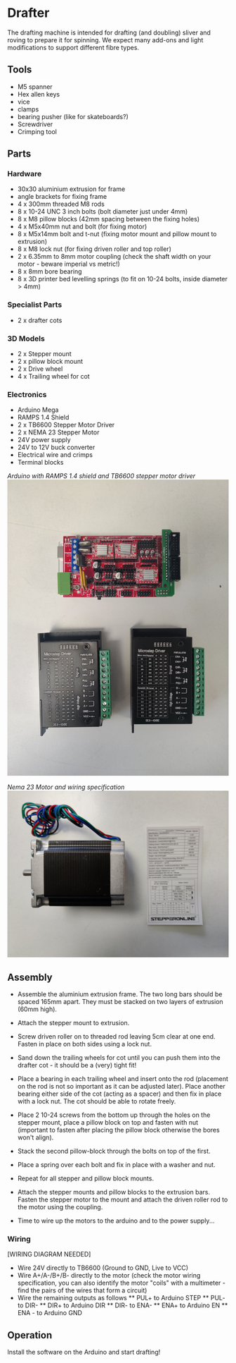 # Drafter

The drafting machine is intended for drafting (and doubling) sliver and roving to prepare it for spinning. We expect many add-ons and light modifications to support different fibre types.

## Tools
- M5 spanner
- Hex allen keys
- vice
- clamps
- bearing pusher (like for skateboards?)
- Screwdriver
- Crimping tool

## Parts

### Hardware
- 30x30 aluminium extrusion for frame
- angle brackets for fixing frame 
- 4 x 300mm threaded M8 rods
- 8 x 10-24 UNC 3 inch bolts (bolt diameter just under 4mm)
- 8 x M8 pillow blocks (42mm spacing between the fixing holes)
- 4 x M5x40mm nut and bolt (for fixing motor)
- 8 x M5x14mm bolt and t-nut (fixing motor mount and pillow mount to extrusion)
- 8 x M8 lock nut (for fixing driven roller and top roller)
- 2 x 6.35mm to 8mm motor coupling (check the shaft width on your motor - beware imperial vs metric!)
- 8 x 8mm bore bearing
- 8 x 3D printer bed levelling springs (to fit on 10-24 bolts, inside diameter > 4mm)

### Specialist Parts
- 2 x drafter cots

### 3D Models
- 2 x Stepper mount
- 2 x pillow block mount
- 2 x Drive wheel
- 4 x Trailing wheel for cot

### Electronics
- Arduino Mega
- RAMPS 1.4 Shield
- 2 x TB6600 Stepper Motor Driver
- 2 x NEMA 23 Stepper Motor
- 24V power supply
- 24V to 12V buck converter
- Electrical wire and crimps 
- Terminal blocks

*Arduino with RAMPS 1.4 shield and TB6600 stepper motor driver*
![Arduino and TB6600 stepper motor driver](./images/arduino_and_stepper_driver.jpg "Arduino and TB6600 stepper motor driver")

*Nema 23 Motor and wiring specification*
![Nema 23 Motor](./images/nema23.jpg "Nema 23 Motor and wiring specification")

## Assembly
* Assemble the aluminium extrusion frame. The two long bars should be spaced 165mm apart. They must be stacked on two layers of extrusion (60mm high).
* Attach the stepper mount to extrusion.
* Screw driven roller on to threaded rod leaving 5cm clear at one end. Fasten in place on both sides using a lock nut.
* Sand down the trailing wheels for cot until you can push them into the drafter cot - it should be a (very) tight fit!
* Place a bearing in each trailing wheel and insert onto the rod (placement on the rod is not so important as it can be adjusted later). Place another bearing either side of the cot (acting as a spacer) and then fix in place with a lock nut. The cot should be able to rotate freely.
* Place 2 10-24 screws from the bottom up through the holes on the stepper mount, place a pillow block on top and fasten with nut (important to fasten after placing the pillow block otherwise the bores won't align).
* Stack the second pillow-block through the bolts on top of the first.
* Place a spring over each bolt and fix in place with a washer and nut.

* Repeat for all stepper and pillow block mounts.
* Attach the stepper mounts and pillow blocks to the extrusion bars. Fasten the stepper motor to the mount and attach the driven roller rod to the motor using the coupling.
* Time to wire up the motors to the arduino and to the power supply...

### Wiring

[WIRING DIAGRAM NEEDED]

* Wire 24V directly to TB6600 (Ground to GND, Live to VCC)
* Wire A+/A-/B+/B- directly to the motor (check the motor wiring specification, you can also identify the motor "coils" with a multimeter - find the pairs of the wires that form a circuit)
* Wire the remaining outputs as follows
** PUL+ to Arduino STEP
** PUL- to DIR-
** DIR+ to Arduino DIR
** DIR- to ENA-
** ENA+ to Arduino EN
** ENA - to Arduino GND

## Operation
Install the software on the Arduino and start drafting!
